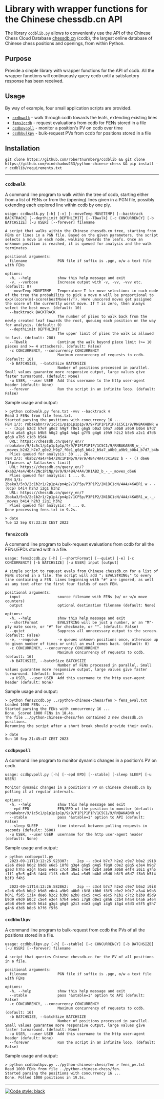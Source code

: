 # Library with wrapper functions for the Chinese chessdb.cn API

The library `ccdblib.py` allows to conveniently use the API of the Chinese Chess Cloud Database [chessdb.cn](https://chessdb.cn/query_en/) (ccdb), the largest online database of Chinese chess positions and openings, from within Python.

## Purpose

Provide a simple library with wrapper functions for the API of ccdb. All the wrapper functions will continuously query ccdb until a satisfactory response has been received.

## Usage

By way of example, four small application scripts are provided.

* [`ccdbwalk`](#ccdbwalk) - walk through ccdb towards the leafs, extending existing lines
* [`fens2ccdb`](#fens2ccdb) - request evaluations from ccdb for FENs stored in a file
* [`ccdbpvpoll`](#ccdbpvpoll) - monitor a position's PV on ccdb over time
* [`ccdbbulkpv`](#ccdbbulkpv) - bulk-request PVs from ccdb for positions stored in a file

## Installation

```shell
git clone https://github.com/robertnurnberg/ccdblib && git clone https://github.com/windshadow233/python-chinese-chess && pip install -r ccdblib/requirements.txt
```

---

### `ccdbwalk`

A command line program to walk within the tree of ccdb, starting either from a list of FENs or from the (opening) lines given in a PGN file, possibly extending each explored line within ccdb by one ply.

```
usage: ccdbwalk.py [-h] [-v] [--moveTemp MOVETEMP] [--backtrack BACKTRACK] [--depthLimit DEPTHLIMIT] [--TBwalk] [-c CONCURRENCY] [-b BATCHSIZE] [-u USER] [--forever] filename

A script that walks within the Chinese chessdb.cn tree, starting from FENs or lines in a PGN file. Based on the given parameters, the script selects a move in each node, walking towards the leafs. Once an unknown position is reached, it is queued for analysis and the walk terminates.

positional arguments:
  filename              PGN file if suffix is .pgn, o/w a text file with FENs

options:
  -h, --help            show this help message and exit
  -v, --verbose         Increase output with -v, -vv, -vvv etc. (default: 0)
  --moveTemp MOVETEMP   Temperature T for move selection: in each node of the tree the probability to pick a move m will be proportional to exp((score(m)-score(bestMove))/T). Here unscored moves get assigned the score of the currently worst move. If T is zero, then always select the best move. (default: 10)
  --backtrack BACKTRACK
                        The number of plies to walk back from the newly created leaf towards the root, queuing each position on the way for analysis. (default: 0)
  --depthLimit DEPTHLIMIT
                        The upper limit of plies the walk is allowed to last. (default: 200)
  --TBwalk              Continue the walk beyond piece limit (>= 10 pieces and >= 4 attackers). (default: False)
  -c CONCURRENCY, --concurrency CONCURRENCY
                        Maximum concurrency of requests to ccdb. (default: 16)
  -b BATCHSIZE, --batchSize BATCHSIZE
                        Number of positions processed in parallel. Small values guarantee more responsive output, large values give faster turnaround. (default: None)
  -u USER, --user USER  Add this username to the http user-agent header (default: None)
  --forever             Run the script in an infinite loop. (default: False)
```

Sample usage and output:
```
> python ccdbwalk.py fens.txt -vvv --backtrack 4
Read 3 FENs from file fens.txt.
Started parsing the positions with concurrency 16 ...
FEN 1/3: rnbakabnr/9/1c5c1/p1p1p1p1p/9/9/P1P1P1P1P/1C5C1/9/RNBAKABNR w - - (2cp) b2d2 h7e7 g0e2 h9g7 f0e1 g6g5 b0a2 b9a7 a0b0 a9b9 b0b4 b7d7 b4h4 a6a5 g3g4 b9b5 h0g2 g5g4 h4g4 g7f5 g4g6 i9h9 h2i2 b5e5 a2c1 d7d6 g6g8 a7b5 c1d3 b5d4 
  URL: https://chessdb.cn/query_en/?rnbakabnr/9/1c5c1/p1p1p1p1p/9/9/P1P1P1P1P/1C5C1/9/RNBAKABNR_w_-_-_moves_b2d2_h7e7_g0e2_h9g7_f0e1_g6g5_b0a2_b9a7_a0b0_a9b9_b0b4_b7d7_b4h4_a6a5_g3g4_b9b5_h0g2_g5g4_h4g4_g7f5_g4g6_i9h9_h2i2_b5e5_a2c1_d7d6_g6g8_a7b5_c1d3_b5d4
  Plies queued for analysis: 30 ... 26.
FEN 2/3: 4kab2/4a4/4b4/2Nc1P1Np/9/9/9/4B4/4A4/3K1AB2 b - - () d6e6 [15pieces w/ 3attackers limit]
  URL: https://chessdb.cn/query_en/?4kab2/4a4/4b4/2Nc1P1Np/9/9/9/4B4/4A4/3K1AB2_b_-_-_moves_d6e6
  Plies queued for analysis: 1 ... 0.
FEN 3/3: 2baka3/5n3/2c1b2r1/2p1p4/pn4p2/1CP5p/P3P1P2/2N1BC1cN/4A4/4KABR1 w - - (0cp) b4i4 h2h3 i2g1 h3h2 
  URL: https://chessdb.cn/query_en/?2baka3/5n3/2c1b2r1/2p1p4/pn4p2/1CP5p/P3P1P2/2N1BC1cN/4A4/4KABR1_w_-_-_moves_b4i4_h2h3_i2g1_h3h2
  Plies queued for analysis: 4 ... 0.
Done processing fens.txt in 9.2s.

> date
Tue 12 Sep 07:33:18 CEST 2023
```

### `fens2ccdb`

A command line program to bulk-request evaluations from ccdb for all the FENs/EPDs stored within a file.

```
usage: fens2ccdb.py [-h] [--shortFormat] [--quiet] [-e] [-c CONCURRENCY] [-b BATCHSIZE] [-u USER] input [output]

A simple script to request evals from Chinese chessdb.cn for a list of FENs stored in a file. The script will add "; EVALSTRING;" to every line containing a FEN. Lines beginning with "#" are ignored, as well as any text after the first four fields of each FEN.

positional arguments:
  input                 source filename with FENs (w/ or w/o move counters)
  output                optional destination filename (default: None)

options:
  -h, --help            show this help message and exit
  --shortFormat         EVALSTRING will be just a number, or an "M"-ply mate score, or "#" for checkmate, or "". (default: False)
  --quiet               Suppress all unnecessary output to the screen. (default: False)
  -e, --enqueue         -e queues unknown positions once, otherwise up to given number of times or until an eval comes back. (default: 0)
  -c CONCURRENCY, --concurrency CONCURRENCY
                        Maximum concurrency of requests to ccdb. (default: 16)
  -b BATCHSIZE, --batchSize BATCHSIZE
                        Number of FENs processed in parallel. Small values guarantee more responsive output, large values give faster turnaround. (default: None)
  -u USER, --user USER  Add this username to the http user-agent header (default: None)
```

Sample usage and output:
```
> python fens2ccdb.py ../python-chinese-chess/fen > fens_eval.txt
Loaded 1000 FENs ...
Started parsing the FENs with concurrency 16 ...
Done. Scored 1000 FENs in 18.4s.
The file ../python-chinese-chess/fen contained 3 new chessdb.cn positions.
Rerunning the script after a short break should provide their evals.

> date
Sun 10 Sep 21:45:47 CEST 2023
```


### `ccdbpvpoll`

A command line program to monitor dynamic changes in a position's PV on ccdb.

```
usage: ccdbpvpoll.py [-h] [--epd EPD] [--stable] [-sleep SLEEP] [-u USER]

Monitor dynamic changes in a position's PV on Chinese chessdb.cn by polling it at regular intervals.

options:
  -h, --help            show this help message and exit
  --epd EPD             FEN/EPD of the position to monitor (default: rnbakabnr/9/1c5c1/p1p1p1p1p/9/9/P1P1P1P1P/1C5C1/9/RNBAKABNR w)
  --stable              pass "&stable=1" option to API (default: False)
  --sleep SLEEP         time interval between polling requests in seconds (default: 3600)
  -u USER, --user USER  username for the http user-agent header (default: None)
```

Sample usage and output:
```
> python ccdbpvpoll.py
  2023-09-11T13:12:25.923307:    2cp -- c3c4 b7c7 h2e2 c9e7 b0a2 i9i8 e2e6 d9e8 h0g2 b9d8 e6e5 i8f8 g3g4 g6g5 g4g5 f8g8 c0e2 g8g5 e3e4 h9g7 g2e3 h7h5 e3g4 h5e5 e4e5 c7c4 d0e1 c4e4 b2b4 a9b9 a0b0 e4f4 i0i1 g7h5 i1f1 g5e5 g4h6 f4d4 f1f3 c6c5 a3a4 e5d5 b4b8 d5d6 h6f5 d6d7 f3b3 h5f4 b3f3 f4h5

  2023-09-11T14:12:26.582862:    2cp -- c3c4 b7c7 h2e2 c9e7 b0a2 i9i8 e2e6 d9e8 h0g2 b9d8 e6e4 a9b9 a0b0 i8f8 i0h0 f8f5 c0e2 h9i7 a3a4 b9b3 h0h1 f5d5 i3i4 d8e6 b2c2 b3b0 a2b0 c6c5 c4c5 e6c5 h1b1 c7c2 b1b9 d5d9 b9d9 e9d9 b0c2 c5e4 e3e4 h7h4 e4e5 i7g8 d0e1 g8h6 c2b4 h4a4 b4a6 a4e4 a6b8 d9e9 e0d0 h6i4 g3g4 g6g5 g2i3 e4e3 g4g5 i4g5 i3g4 e3d3 e5f5 g5h7 g4h6 d3d6 b8c6 h7f6 f5f6
```

### `ccdbbulkpv`

A command line program to bulk-request from ccdb the PVs of all the positions stored in a file.

```
usage: ccdbbulkpv.py [-h] [--stable] [-c CONCURRENCY] [-b BATCHSIZE] [-u USER] [--forever] filename

A script that queries Chinese chessdb.cn for the PV of all positions in a file.

positional arguments:
  filename              PGN file if suffix is .pgn, o/w a text file with FENs

options:
  -h, --help            show this help message and exit
  --stable              pass "&stable=1" option to API (default: False)
  -c CONCURRENCY, --concurrency CONCURRENCY
                        Maximum concurrency of requests to ccdb. (default: 16)
  -b BATCHSIZE, --batchSize BATCHSIZE
                        Number of positions processed in parallel. Small values guarantee more responsive output, large values give faster turnaround. (default: None)
  -u USER, --user USER  Add this username to the http user-agent header (default: None)
  --forever             Run the script in an infinite loop. (default: False)
```

Sample usage and output:
```
> python ccdbbulkpv.py ../python-chinese-chess/fen > fens_pv.txt
Read 1000 FENs from file ../python-chinese-chess/fen.
Started parsing the positions with concurrency 16 ...
Done. Polled 1000 positions in 19.5s.
```

---
[![Code style: black](https://img.shields.io/badge/code%20style-black-000000.svg)](https://github.com/psf/black)
